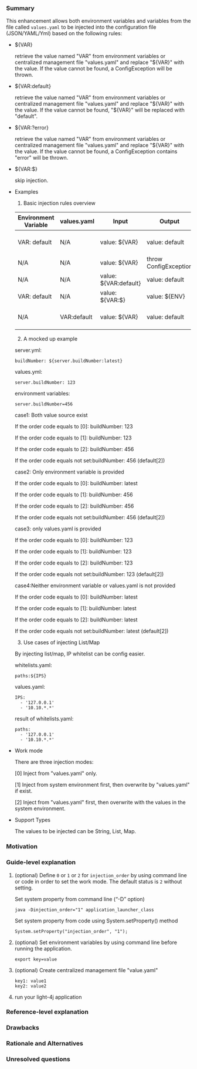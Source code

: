 ### Summary
  This enhancement allows both environment variables and variables from the file called `values.yaml` 
  to be injected into the configuration file (JSON/YAML/Yml) based on the following rules:
  
  * ${VAR} 
  
    retrieve the value named "VAR" from environment variables or centralized management file "values.yaml" and replace "${VAR}" with the value. If the value cannot be found, a 
    ConfigException will be thrown.
  
  * ${VAR:default} 
  
    retrieve the value named "VAR" from environment variables or centralized management file "values.yaml" and replace "${VAR}" with the value. If the value cannot be found, 
    "${VAR}" will be replaced with "default".
  
  * ${VAR:?error}
  
    retrieve the value named "VAR" from environment variables or centralized management file "values.yaml" and replace "${VAR}" with the value. If the value cannot be found, 
    a ConfigException contains "error" will be thrown.
  
  * ${VAR:$}
  
    skip injection.
    
  * Examples
  
    1. Basic injection rules overview
    
    | Environment Variable | values.yaml | Input | Output | Action |
    | --- | --- | --- | --- | --- |
    | VAR: default | N/A | value: ${VAR} | value: default | inject environment variable |
    | N/A | N/A | value: ${VAR} | throw ConfigException | exception |
    | N/A | N/A | value: ${VAR:default} | value: default | inject default |
    | VAR: default | N/A | value: ${VAR:$} | value: ${ENV} | skip injection | 
    | N/A | VAR:default | value: ${VAR} | value: default | inject value from values.yaml | 
    
    
    2. A mocked up example
    
    server.yml:
    ```
    buildNumber: ${server.buildNumber:latest}
    ```
    values.yml:
    ```
    server.buildNumber: 123
    ```
    environment variables:
    ```
    server.buildNumber=456
    ```
    
    case1: Both value source exist
    
    If the order code equals to [0]: buildNumber: 123
    
    If the order code equals to [1]: buildNumber: 123
    
    If the order code equals to [2]: buildNumber: 456
    
    If the order code equals not set:buildNumber: 456 (default[2])

    case2: Only environment variable is provided
    
    If the order code equals to [0]: buildNumber: latest
    
    If the order code equals to [1]: buildNumber: 456
    
    If the order code equals to [2]: buildNumber: 456
    
    If the order code equals not set:buildNumber: 456 (default[2])

    case3: only values.yaml is provided
    
    If the order code equals to [0]: buildNumber: 123
    
    If the order code equals to [1]: buildNumber: 123
    
    If the order code equals to [2]: buildNumber: 123
    
    If the order code equals not set:buildNumber: 123 (default[2])

    case4:Neither environment variable or values.yaml is not provided
    
    If the order code equals to [0]: buildNumber: latest
    
    If the order code equals to [1]: buildNumber: latest
    
    If the order code equals to [2]: buildNumber: latest
    
    If the order code equals not set:buildNumber: latest (default[2])
    
    
    3. Use cases of injecting List/Map
    
    By injecting list/map, IP whitelist can be config easier.
    
    whitelists.yaml:
    ```
    paths:${IPS}
    ```
    values.yaml:
    ```
    IPS:
      - '127.0.0.1'
      - '10.10.*.*'
    ```
    result of whitelists.yaml:
    ```
    paths:
      - '127.0.0.1'
      - '10.10.*.*'
    ```
    
    
  * Work mode
  
    There are three injection modes:
   
    [0] Inject from "values.yaml" only.
   
    [1] Inject from system environment first, then overwrite by "values.yaml" if exist.
   
    [2] Inject from "values.yaml" first, then overwrite with the values in the system environment.
   
      
  * Support Types
  
    The values to be injected can be String, List, Map.

### Motivation


### Guide-level explanation

1. (optional) Define `0` or `1` or `2` for `injection_order` by using command line or code in order to set the 
   work mode. The default status is `2` without setting.
  
   Set system property from command line (“-D” option)
   ```
   java -Dinjection_order="1" application_launcher_class
   ```
   Set system property from code using System.setProperty() method
   ```
   System.setProperty("injection_order", "1");
   ```

2. (optional) Set environment variables by using command line before running the application.
   ```
   export key=value
   ```
3. (optional) Create centralized management file "value.yaml"
   ```
   key1: value1
   key2: value2
   ```
4. run your light-4j application

### Reference-level explanation


### Drawbacks


### Rationale and Alternatives


### Unresolved questions
